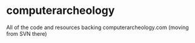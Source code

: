 computerarcheology
==================

All of the code and resources backing computerarcheology.com (moving from SVN there)
